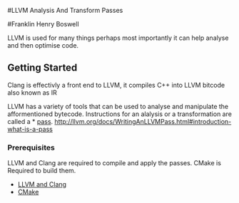 #LLVM Analysis And Transform Passes

#Franklin Henry Boswell


LLVM is used for many things perhaps most importantly it can help analyse and then optimise code.



## Getting Started

Clang is effectivly a front end to LLVM, it compiles C++ into LLVM bitcode also known as IR

LLVM has a variety of tools that can be used to analyse and manipulate the afformentioned bytecode. 
    Instructions for an alalysis or a transformation are called a * [pass](http://llvm.org/docs/GettingStarted.html#overview).
http://llvm.org/docs/WritingAnLLVMPass.html#introduction-what-is-a-pass

### Prerequisites

LLVM and Clang are required to compile and apply the passes.
CMake is Required to build them.

* [LLVM and Clang](http://llvm.org/docs/GettingStarted.html#overview)
* [CMake](http://llvm.org/docs/GettingStarted.html#overview)

